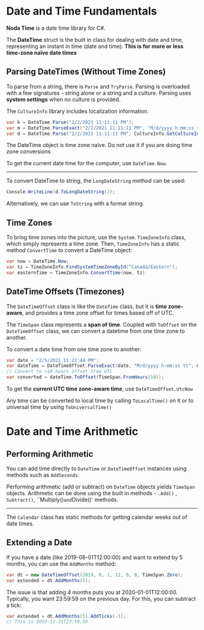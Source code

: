# Date and Time Fundamentals

**Noda Time** is a date time library for C#.

The **DateTime** struct is the built in class for dealing with date and time, representing an instant in time (date and time). **This is for more or less time-zone naïve date times**



## Parsing DateTimes (Without Time Zones)

To parse from a string, there is `Parse` and `TryParse`. Parsing is overloaded with a few signatures - string alone or a string and a culture. Parsing uses **system settings** when no culture is provided.

The `CultureInfo` library includes localization information.

```c#
var k = DateTime.Parse("2/2/2021 11:11:11 PM");
var m = DateTime.ParseExact("2/2/2021 11:11:11 PM", "M/d/yyyy h:mm:ss tt");
var d = DateTime.Parse("2/2/2021 11:11:11 PM", CultureInfo.GetCultureInfo("en-GB"));
```

The DateTime object is time zone naïve. Do not use it if you are doing time zone conversions



To get the current date time for the computer, use `DateTime.Now`.

---

To convert DateTime to string, the `LongDateString` method can be used:

```C#
Console.WriteLine(d.ToLongDateString());
```

Alternatively, we can use `ToString` with a format string.



## Time Zones

To bring time zones into the picture, use the `System.TimeZoneInfo` class, which simply represents a time zone. Then, `TimeZoneInfo` has a static method `ConvertTime` to convert a DateTime object:

```C#
var now = DateTime.Now;
var tz = TimeZoneInfo.FindSystemTimeZoneById("Canada/Eastern");
var easternTime = TimeZoneInfo.ConvertTime(now, tz)
```



## DateTime Offsets (Timezones)

The `DateTimeOffset` class is like the `DateTime` class, but it is **time zone-aware**, and provides a time zone offset for times based off of UTC. 

The `TimeSpan` class represents a **span of time**. Coupled with `ToOffset` on the `DateTimeOffset` class, we can convert a datetime from one time zone to another.

To convert a date time from one time zone to another:

```C#
var date = "2/5/2021 11:22:44 PM";
var dateTime = DateTimeOffset.ParseExact(date, "M/d/yyyy h:mm:ss tt", CultureInfo.InvariantCulture);
// Convert to +10 hours offset from UTC
var converted = dateTime.ToOffset(TimeSpan.FromHours(10));
```

To get the **current UTC time zone-aware time**, use `DateTimeOffset.UtcNow`

Any time can be converted to local time by calling `ToLocalTime()` on it or to universal time by using `ToUniversalTime()`



# Date and Time Arithmetic

## Performing Arithmetic

You can add time directly to `DateTime` or `DateTimeOffset` instances using methods such as `AddSeconds`.

Performing arithmetic (add or subtract) on `DateTime` objects yields `TimeSpan` objects. Arithmetic can be done using the built in methods - `.Add()` , `Subtract()`, ``Multiply()` and `Divide()` methods.

---

The `Calendar` class has static methods for getting calendar weeks out of date times.



## Extending a Date

If you have a date (like 2019-08-01T12:00:00) and want to extend by 5 months, you can use the `AddMonths` method:

```C#
var dt = new DateTimeOffset(2019, 8, 1, 12, 0, 0, TimeSpan.Zero);
var extended = dt.AddMonths(5);
```

The issue is that adding 4 months puts you at 2020-01-01T12:00:00. Typically, you want 23:59:59 on the previous day. For this, you can subtract a tick:

```C#
var extended = dt.AddMonths(5).AddTicks(-1);
// This is 2019-12-31T23:59:59
```



